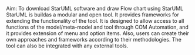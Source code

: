 Aim: To download StarUML software and draw Flow chart using StarUML
StarUML is buildas a modular and open tool. 
It provides frameworks for extending the functionality of the tool. 
It is designed to allow access to all functions of the model/meta-model and tool through COM Automation, and it provides extension of menu and option items. 
Also, users can create their own approaches and frameworks according to their methodologies. The tool can also be integrated with any external tools.
